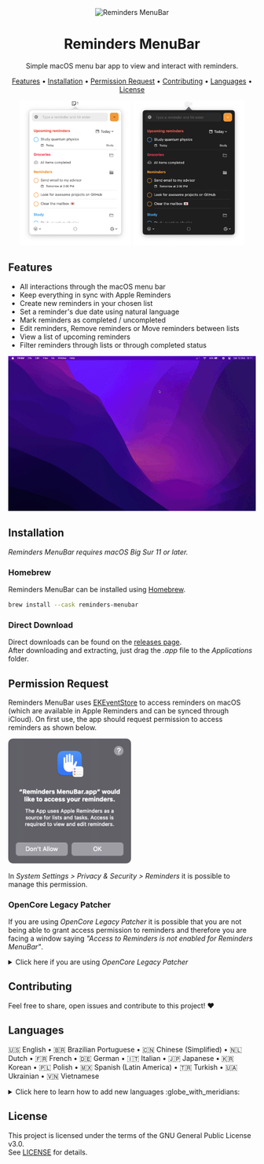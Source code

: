 <div align="center">
  <img
    src="images/reminders-icon.png"
    alt="Reminders MenuBar"
  >
  <h1>
    Reminders MenuBar
  </h1>
  <p>
    Simple macOS menu bar app to view and interact with reminders.
  </p>
  <p>
    <a href="#features">Features</a> •
    <a href="#installation">Installation</a> •
    <a href="#permission-request">Permission Request</a> •
    <a href="#contributing">Contributing</a> •
    <a href="#languages">Languages</a> •
    <a href="#license">License</a>
  </p>
</div>

<div align="center">
  <img
    max-width="400"
    width="45%"
    src="images/reminder-menubar-light.png"
    alt="Reminders MenuBar in light mode"
  >
  <img
    max-width="400"
    width="45%"
    src="images/reminder-menubar-dark.png"
    alt="Reminders MenuBar in dark mode"
  >
</div>

## Features

* All interactions through the macOS menu bar
* Keep everything in sync with Apple Reminders
* Create new reminders in your chosen list
* Set a reminder's due date using natural language
* Mark reminders as completed / uncompleted
* Edit reminders, Remove reminders or Move reminders between lists
* View a list of upcoming reminders
* Filter reminders through lists or through completed status

<div align="center">
  <img
    src="images/reminders-menubar-demo.gif"
    alt="Reminders MenuBar demo"
  >
</div>

## Installation

*Reminders MenuBar requires macOS Big Sur 11 or later.*

### Homebrew

Reminders MenuBar can be installed using [Homebrew](http://brew.sh).

```bash
brew install --cask reminders-menubar
```

### Direct Download

Direct downloads can be found on the [releases page](https://github.com/DamascenoRafael/reminders-menubar/releases).  
After downloading and extracting, just drag the *.app* file to the *Applications* folder.

## Permission Request

Reminders MenuBar uses [EKEventStore](https://developer.apple.com/documentation/eventkit/ekeventstore) to access reminders on macOS (which are available in Apple Reminders and can be synced through iCloud). On first use, the app should request permission to access reminders as shown below.

<div>
  <img
    width="250"
    src="images/reminders-permission.png"
    alt="macOS window asking permission for Reminders MenuBar to access reminders"
  >
</div>

In *System Settings > Privacy & Security > Reminders* it is possible to manage this permission.

### OpenCore Legacy Patcher

If you are using *OpenCore Legacy Patcher* it is possible that you are not being able to grant access permission to reminders and therefore you are facing a window saying *"Access to Reminders is not enabled for Reminders MenuBar"*.

<details>
  <summary>
  Click here if you are using <i>OpenCore Legacy Patcher</i>
  </summary>

This issue is related to *OpenCore Legacy Patcher* as stated in the official documentation:  
[OpenCore Legacy Patcher | Unable to grant special permissions to apps](https://dortania.github.io/OpenCore-Legacy-Patcher/ACCEL.html#unable-to-grant-special-permissions-to-apps-ie-camera-access-to-zoom)

A workaround is to use TCCPlus to add this permission. I would suggest looking up some threads on the subject and if possible making a backup before trying commands that might affect the use of macOS.

I cannot guarantee that TCCPlus still works or if it's reliable for new versions of macOS. The workaround below was tested by other users on issue [#159](https://github.com/DamascenoRafael/reminders-menubar/issues/159), but if you decide to proceed it is at your own risk.

After downloading and extracting [TCCPlus](https://github.com/jslegendre/tccplus) in the *Downloads* folder, open the *Terminal* and run the following commands:

```shell
cd ~/Downloads/
chmod +x tccplus
./tccplus add Reminders br.com.damascenorafael.reminders-menubar
```

</details>

## Contributing

Feel free to share, open issues and contribute to this project! :heart:

## Languages

🇺🇸 English • 🇧🇷 Brazilian Portuguese • 🇨🇳 Chinese (Simplified) • 🇳🇱 Dutch • 🇫🇷 French • 🇩🇪 German • 🇮🇹 Italian • 🇯🇵 Japanese • 🇰🇷 Korean • 🇵🇱 Polish • 🇲🇽 Spanish (Latin America) • 🇹🇷 Turkish • 🇺🇦 Ukrainian • 🇻🇳 Vietnamese

<details>
  <summary>
  Click here to learn how to add new languages :globe_with_meridians:
  </summary>

1. In Project navigator select the project reminders-menubar (first item)
2. In the list of projects and targets select the project reminders-menubar (not the target)
3. In the "Info" tab under "Localizations" select the "+" button and choose the new location
4. In the list of resources, make sure all files are checked and click on "Finish"
5. Edit the new location version of the **Localizable.strings** and **InfoPlist.strings** files with the translations

</details>

## License

This project is licensed under the terms of the GNU General Public License v3.0.  
See [LICENSE](LICENSE) for details.

